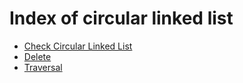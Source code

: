 # Index of circular linked list

* [Check Circular Linked List](check_circular_linked_list.py)
* [Delete](delete.py)
* [Traversal](traversal.py)
